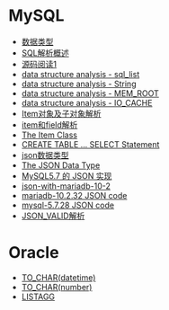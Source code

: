 # MySQL

* [数据类型](./数据类型.md)
* [SQL解析概述](./SQL解析概述.md)
* [源码阅读1](./源码阅读1.md)
* [data structure analysis - sql_list](./data_structure_analysis-sql_list.md)
* [data structure analysis - String](./data_structure_analysis-String.md)
* [data structure analysis - MEM_ROOT](./data_structure_analysis-MEM_ROOT.md)
* [data structure analysis - IO_CACHE](./data_structure_analysis-IO_CACHE.md)
* [Item对象及子对象解析](./Item对象及子对象解析.md)
* [item和field解析](./item&field.md)
* [The Item Class](./The_Item_Class.md)
* [CREATE TABLE ... SELECT Statement](./create_select.md)
* [json数据类型](./json数据类型.md)
* [The JSON Data Type](./The_JSON_Data_Type.md)
* [MySQL5.7 的 JSON 实现](./MySQL5.7的JSON实现.md)
* [json-with-mariadb-10-2](./json-with-mariadb-10-2.md)
* [mariadb-10.2.32 JSON code](./mariadb-10.2.32-JSON-code.md)
* [mysql-5.7.28 JSON code](./mysql-5.7.28-JSON-code.md)
* [JSON_VALID解析](./JSON_VALID解析.md)

# Oracle

* [TO_CHAR(datetime)](./TO_CHAR(datetime).md)
* [TO_CHAR(number)](./TO_CHAR(number).md)
* [LISTAGG](./LISTAGG.md)